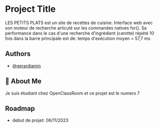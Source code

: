
# Project Title

LES PETITS PLATS est un site de recettes de cuisine.
Interface web avec son moteur de recherche articulé sur les commandes natives for().
Sa performance dans le cas d'une recherche d'ingrédient (carotte) 
répété 10 fois dans la barre principale est de:
temps d'exécution moyen = 57,7 ms

## Authors

- [@gerardjamin]( https://gerardjamin.github.io/les-petits-plats/)


## 🚀 About Me
Je suis étudiant chez OpenClassRoom et ce projet est le numero 7


## Roadmap

- debut de projet: 06/11/2023




